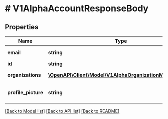 # # V1AlphaAccountResponseBody

## Properties

Name | Type | Description | Notes
------------ | ------------- | ------------- | -------------
**email** | **string** | The user&#39;s email |
**id** | **string** | The user&#39;s ID |
**organizations** | [**\OpenAPI\Client\Model\V1AlphaOrganizationMembership[]**](V1AlphaOrganizationMembership.md) | The user&#39;s organizations |
**profile_picture** | **string** | The user&#39;s profile picture | [optional]

[[Back to Model list]](../../README.md#models) [[Back to API list]](../../README.md#endpoints) [[Back to README]](../../README.md)
